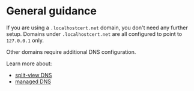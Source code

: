 # General guidance

If you are using a `.localhostcert.net` domain, you don't need any further setup.
Domains under `.localhostcert.net` are all configured to point to `127.0.0.1` only.

Other domains require additional DNS configuration.

Learn more about:

* [split-view DNS](/dns/split-view/)
* [managed DNS](/dns/managed/)

